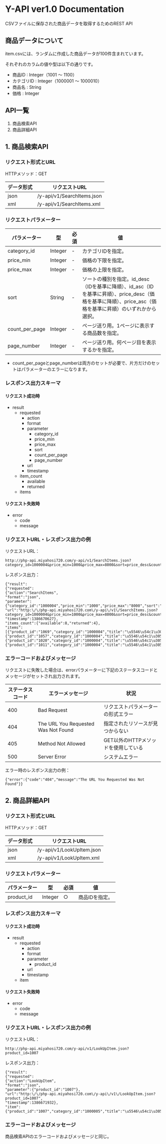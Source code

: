 # Y-API ver1.0 Documentation

CSVファイルに保存された商品データを取得するためのREST API

## 商品データについて

item.csvには、ランダムに作成した商品データが100件含まれています。

それぞれのカラムの値や型は以下の通りです。

* 商品ID : Integer（1001 〜 1100）
* カテゴリID : Integer（1000001 〜 1000010）
* 商品名 : String
* 価格 : Integer

## API一覧

1. 商品検索API
2. 商品詳細API

## 1. 商品検索API

### リクエスト形式とURL

HTTPメソッド：GET

|データ形式|リクエストURL|
|---|---|
|json|/y-api/v1/SearchItems.json|
|xml|/y-api/v1/SearchItems.xml|

### リクエストパラメーター

|パラメーター|型|必須|値|
|---|---|---|---|
|category_id|Integer|-|カテゴリIDを指定。
|price_min|Integer|-|価格の下限を指定。
|price_max|Integer|-|価格の上限を指定。
|sort|String|-|ソートの種別を指定。id_desc（IDを基準に降順）、id_asc（IDを基準に昇順）、price_desc（価格を基準に降順）、price_asc（価格を基準に昇順）のいずれかから選択。
|count_per_page|Integer|-|ページ送り用。1ページに表示する商品数を指定。
|page_number|Integer|-|ページ送り用。何ページ目を表示するかを指定。

* count_per_pageとpage_numberは両方のセットが必要で、片方だけのセットはパラメーターのエラーになります。

### レスポンス出力スキーマ

#### リクエスト成功時

* result
    * requested
        * action
        * format
        * parameter
            * category_id
            * price_min
            * price_max
            * sort
            * count_per_page
            * page_number
        * url   
        * timestamp
    * item_count
        * available
        * returned
    * items

#### リクエスト失敗時

* error 
    * code
    * message

### リクエストURL・レスポンス出力の例
リクエストURL：

```
http://php-api.miyahosi720.com/y-api/v1/SearchItems.json?category_id=1000004&price_min=1000&price_max=8000&sort=price_desc&count_per_page=4&page_number=2
```

レスポンス出力：

```
{"result":
{"requested":
{"action":"SearchItems",
"format":"json",
"parameter":{"category_id":"1000004","price_min":"1000","price_max":"8000","sort":"price_desc","count_per_page":"4","page_number":"2"},
"url":"http:\/\/php-api.miyahosi720.com\/y-api\/v1\/SearchItems.json?category_id=1000004&price_min=1000&price_max=8000&sort=price_desc&count_per_page=4&page_number=2",
"timestamp":1386670627},
"items_count":{"available":8,"returned":4},
"items":
[{"product_id":"1069","category_id":"1000004","title":"\u5546\u54c1\u305d\u306e069","price":"5291"},
{"product_id":"1057","category_id":"1000004","title":"\u5546\u54c1\u305d\u306e057","price":"4701"},
{"product_id":"1020","category_id":"1000004","title":"\u5546\u54c1\u305d\u306e020","price":"3095"},
{"product_id":"1011","category_id":"1000004","title":"\u5546\u54c1\u305d\u306e011","price":"2457"}]}}
```

### エラーコードおよびメッセージ

リクエストに失敗した場合は、errorパラメーターに下記のステータスコードとメッセージがセットされ出力されます。

|ステータスコード|エラーメッセージ|状況
|---|---|---|
|400|Bad Request|リクエストパラメーターの形式エラー
|404|The URL You Requested Was Not Found|指定されたリソースが見つからない
|405|Method Not Allowed|GET以外のHTTPメソッドを使用している
|500|Server Error|システムエラー

エラー時のレスポンス出力の例：

```
{"error":{"code":"404","message":"The URL You Requested Was Not Found"}}
```

## 2. 商品詳細API

### リクエスト形式とURL

HTTPメソッド：GET

|データ形式|リクエストURL|
|---|---|
|json|/y-api/v1/LookUpItem.json|
|xml|/y-api/v1/LookUpItem.xml|

### リクエストパラメーター

|パラメーター|型|必須|値|
|---|---|---|---|
|product_id|Integer|○|商品IDを指定。

### レスポンス出力スキーマ

#### リクエスト成功時

* result
    * requested
        * action
        * format
        * parameter
            * product_id
        * url
        * timestamp
    * item

#### リクエスト失敗時

* error 
    * code
    * message

### リクエストURL・レスポンス出力の例
リクエストURL：

```
http://php-api.miyahosi720.com/y-api/v1/LookUpItem.json?product_id=1007
```

レスポンス出力：

```
{"result":
{"requested":
{"action":"LookUpItem",
"format":"json",
"parameter":{"product_id":"1007"},
"url":"http:\/\/php-api.miyahosi720.com\/y-api\/v1\/LookUpItem.json?product_id=1007",
"timestamp":1386671932},
"item":{"product_id":"1007","category_id":"1000005","title":"\u5546\u54c1\u305d\u306e007","price":"4513"}}}
```
### エラーコードおよびメッセージ

商品検索APIのエラーコードおよびメッセージと同じ。